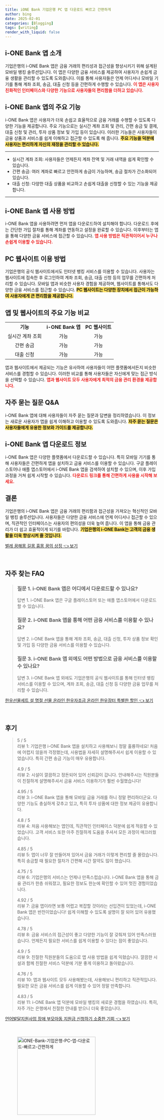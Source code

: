 ```yaml
---
title: iONE Bank 기업은행 PC 앱 다운로드 빠르고 간편하게
author: bing
date: 2025-02-01
categories: [Blogging]
tags: [writing]
render_with_liquid: false
---
```



<h2 id='i-ONE_Bank_앱_소개'>i-ONE Bank 앱 소개</h2>

<p>기업은행의 i-ONE Bank 앱은 금융 거래의 편리성과 접근성을 향상시키기 위해 설계된 모바일 뱅킹 솔루션입니다. 이 앱은 다양한 금융 서비스를 제공하여 사용자가 손쉽게 금융 생활을 관리할 수 있도록 도와줍니다. 이를 통해 사용자들은 언제 어디서나 모바일 기기를 통해 계좌 조회, 송금, 대출 신청 등을 간편하게 수행할 수 있습니다. <b><span style="color: #ee2323;">이 앱은 사용자 친화적인 인터페이스와 다양한 기능으로 사용자들의 편리함을 더하고 있습니다.</span></b></p>

<h2 id='주요_기능_검토'>i-ONE Bank 앱의 주요 기능</h2>

<p>i-ONE Bank 앱은 사용자가 더욱 손쉽고 효율적으로 금융 거래를 수행할 수 있도록 다양한 기능을 제공합니다. 주요 기능으로는 실시간 계좌 조회 및 관리, 간편 송금 및 결제, 대출 신청 및 관리, 투자 상품 정보 및 가입 등이 있습니다. 이러한 기능들은 사용자들이 금융 상품과 서비스를 쉽게 이해하고 접근할 수 있도록 해 줍니다. <b><span style="background-color: #ffe066;">주요 기능을 덕분에 사용자는 편리하게 자신의 재정을 관리할 수 있습니다.</span></b></p>

<hr />

<ul>
    <li>실시간 계좌 조회: 사용자들은 언제든지 계좌 잔액 및 거래 내역을 쉽게 확인할 수 있습니다.</li>
    <li>간편 송금: 여러 계좌로 빠르고 안전하게 송금이 가능하며, 송금 절차가 간소화되어 있습니다.</li>
    <li>대출 신청: 다양한 대출 상품을 비교하고 손쉽게 대출을 신청할 수 있는 기능을 제공합니다.</li>
</ul>

<hr />

<h2 id='앱_사용_방법'>i-ONE Bank 앱 사용 방법</h2>

<p>i-ONE Bank 앱을 사용하려면 먼저 앱을 다운로드하여 설치해야 합니다. 다운로드 후에는 간단한 가입 절차를 통해 계좌를 연동하고 설정을 완료할 수 있습니다. 이후부터는 앱을 통해 다양한 금융 서비스에 접근할 수 있습니다. <b><span style="color: #ee2323;">앱 사용 방법은 직관적이어서 누구나 손쉽게 이용할 수 있습니다.</span></b></p>

<h2 id='PC_웹사이트_사용_방법'>PC 웹사이트 이용 방법</h2>

<p>기업은행의 공식 웹사이트에서도 인터넷 뱅킹 서비스를 이용할 수 있습니다. 사용자는 웹사이트에 접속한 후 로그인하여 계좌 조회, 송금, 대출 신청 등의 업무를 간편하게 처리할 수 있습니다. 모바일 앱과 비슷한 사용자 경험을 제공하며, 웹사이트를 통해서도 다양한 금융 서비스를 접근할 수 있습니다. <b><span style="background-color: #ffe066;">PC 웹사이트는 다양한 장치에서 접근이 가능하여 사용자에게 큰 편리함을 제공합니다.</span></b></p>

<h2 id='앱과_웹사이트의_기능비교'>앱 및 웹사이트의 주요 기능 비교</h2>

<table>
    <tr>
        <td style="text-align: center; height: 17px;"><b>기능</b></td>
        <td style="text-align: center; height: 17px;"><b>i-ONE Bank 앱</b></td>
        <td style="text-align: center; height: 17px;"><b>PC 웹사이트</b></td>
    </tr>
    <tr>
        <td style="text-align: center; height: 17px;">실시간 계좌 조회</td>
        <td style="text-align: center; height: 17px;">가능</td>
        <td style="text-align: center; height: 17px;">가능</td>
    </tr>
    <tr>
        <td style="text-align: center; height: 17px;">간편 송금</td>
        <td style="text-align: center; height: 17px;">가능</td>
        <td style="text-align: center; height: 17px;">가능</td>
    </tr>
    <tr>
        <td style="text-align: center; height: 17px;">대출 신청</td>
        <td style="text-align: center; height: 17px;">가능</td>
        <td style="text-align: center; height: 17px;">가능</td>
    </tr>
</table>

<p>앱과 웹사이트에서 제공되는 기능은 유사하여 사용자들이 어떤 플랫폼에서든지 비슷한 서비스를 경험할 수 있습니다. 이러한 비교를 통해 사용자들은 자신에게 맞는 접근 방식을 선택할 수 있습니다. <b><span style="color: #ee2323;">앱과 웹사이트 모두 사용자에게 최적의 금융 관리 환경을 제공합니다.</span></b></p>

<h2 id='자주_묻는_질문'>자주 묻는 질문 Q&A</h2>

<p>i-ONE Bank 앱에 대해 사용자들이 자주 묻는 질문과 답변을 정리하였습니다. 이 정보는 새로운 사용자가 앱을 쉽게 이해하고 이용할 수 있도록 도와줍니다. <b><span style="background-color: #ffe066;">자주 묻는 질문은 사용자들에게 유용한 정보와 가이드를 제공합니다.</span></b></p>

<h2 id='다운로드_정보'>i-ONE Bank 앱 다운로드 정보</h2>

<p>i-ONE Bank 앱은 다양한 플랫폼에서 다운로드할 수 있습니다. 특히 모바일 기기를 통해 사용자들은 간편하게 앱을 설치하고 금융 서비스를 이용할 수 있습니다. 구글 플레이스토어나 애플 앱스토어에서 i-ONE Bank 앱을 검색하여 설치할 수 있으며, 이후 가입 과정을 거쳐 쉽게 시작할 수 있습니다. <b><span style="color: #ee2323;">다운로드 링크를 통해 간편하게 사용을 시작해 보세요.</span></b></p>

<h2 id='결론'>결론</h2>

<p>기업은행의 i-ONE Bank 앱은 금융 거래의 편리함과 접근성을 가져오는 혁신적인 모바일 뱅킹 솔루션입니다. 사용자들은 다양한 금융 서비스에 언제 어디서나 접근할 수 있으며, 직관적인 인터페이스는 사용자의 편의성을 더욱 높여 줍니다. 이 앱을 통해 금융 관리가 더 쉽고 효율적이게 되기를 바랍니다. <b><span style="background-color: #ffe066;">기업은행의 i-ONE Bank는 고객의 금융 생활을 더욱 향상시켜 줄 것입니다.</span></b></p>


<p><a class="click-button" title="벌레 꿈해몽 길몽 흉몽 꿈의 상징" href="https://aptwhite.github.io/posts/%EB%B2%8C%EB%A0%88-%EA%BF%88%ED%95%B4%EB%AA%BD-%EA%B8%B8%EB%AA%BD-%ED%9D%89%EB%AA%BD-%EA%BF%88%EC%9D%98-%EC%83%81%EC%A7%95/" rel="dofollow">벌레 꿈해몽 길몽 흉몽 꿈의 상징 👈 보기</a></p><br>
<h2 id='자주_찾는_FAQ'>자주 찾는 FAQ</h2>
<div itemscope="" itemtype="https://schema.org/FAQPage"> 
<blockquote> 
<div itemscope="" itemprop="mainEntity" itemtype="https://schema.org/Question"> 
<h3 itemprop="name">질문 1. i-ONE Bank 앱은 어디에서 다운로드할 수 있나요?</h3> 
<div itemscope="" itemprop="acceptedAnswer" itemtype="https://schema.org/Answer"> 
<span itemprop="text"> 
<p>답변 1. i-ONE Bank 앱은 구글 플레이스토어 또는 애플 앱스토어에서 다운로드할 수 있습니다.</p> 
</span> 
</div> 
</div> 
<div itemscope="" itemprop="mainEntity" itemtype="https://schema.org/Question"> 
<h3 itemprop="name">질문 2. i-ONE Bank 앱을 통해 어떤 금융 서비스를 이용할 수 있나요?</h3> 
<div itemscope="" itemprop="acceptedAnswer" itemtype="https://schema.org/Answer"> 
<span itemprop="text"> 
<p>답변 2. i-ONE Bank 앱을 통해 계좌 조회, 송금, 대출 신청, 투자 상품 정보 확인 및 가입 등 다양한 금융 서비스를 이용할 수 있습니다.</p> 
</span> 
</div> 
</div> 
<div itemscope="" itemprop="mainEntity" itemtype="https://schema.org/Question"> 
<h3 itemprop="name">질문 3. i-ONE Bank 앱 외에도 어떤 방법으로 금융 서비스를 이용할 수 있나요?</h3> 
<div itemscope="" itemprop="acceptedAnswer" itemtype="https://schema.org/Answer"> 
<span itemprop="text"> 
<p>답변 3. i-ONE Bank 앱 외에도 기업은행의 공식 웹사이트를 통해 인터넷 뱅킹 서비스를 이용할 수 있으며, 계좌 조회, 송금, 대출 신청 등 다양한 금융 업무를 처리할 수 있습니다.</p> 
</span> 
</div> 
</div> 
</blockquote> 
</div>
<p><a class="click-button" title="한우선물세트 설 명절 선물 온라인 한우자조금 온라인 한우장터 특별한 할인" href="https://aptwhite.github.io/posts/%ED%95%9C%EC%9A%B0%EC%84%A0%EB%AC%BC%EC%84%B8%ED%8A%B8-%EC%84%A4-%EB%AA%85%EC%A0%88-%EC%84%A0%EB%AC%BC-%EC%98%A8%EB%9D%BC%EC%9D%B8-%ED%95%9C%EC%9A%B0%EC%9E%90%EC%A1%B0%EA%B8%88-%EC%98%A8%EB%9D%BC%EC%9D%B8-%ED%95%9C%EC%9A%B0%EC%9E%A5%ED%84%B0-%ED%8A%B9%EB%B3%84%ED%95%9C-%ED%95%A0%EC%9D%B8/" rel="dofollow">한우선물세트 설 명절 선물 온라인 한우자조금 온라인 한우장터 특별한 할인 👈 보기</a></p><br>
<h2 id='후기'>후기</h2>
<div itemscope itemtype="https://schema.org/Product">
  <blockquote>
  <div itemprop="review" itemscope itemtype="https://schema.org/Review">
      <div itemprop="reviewRating" itemscope itemtype="https://schema.org/Rating"> <span itemprop="ratingValue">5</span> / <span itemprop="bestRating">5</span> </div>
      <span itemprop="reviewBody">리뷰 1: 기업은행 i-ONE Bank 앱을 설치하고 사용해보니 정말 훌륭하네요! 처음에 어렵지 않을까 걱정했는데, 사용법을 자세히 설명해주셔서 쉽게 이용할 수 있었습니다. 특히 간편 송금 기능이 매우 유용합니다.</span>
  </div>
  <br>
  <div itemprop="review" itemscope itemtype="https://schema.org/Review">
      <div itemprop="reviewRating" itemscope itemtype="https://schema.org/Rating"> <span itemprop="ratingValue">4.9</span> / <span itemprop="bestRating">5</span> </div>
      <span itemprop="reviewBody">리뷰 2: 시설이 깔끔하고 정돈되어 있어 신뢰감이 갑니다. 안내해주시는 직원분들이 친절하게 설명해주셔서 금융 서비스 이용하기가 훨씬 수월했습니다!</span>
  </div>
  <br>
  <div itemprop="review" itemscope itemtype="https://schema.org/Review">
      <div itemprop="reviewRating" itemscope itemtype="https://schema.org/Rating"> <span itemprop="ratingValue">4.95</span> / <span itemprop="bestRating">5</span> </div>
      <span itemprop="reviewBody">리뷰 3: i-ONE Bank 앱을 통해 모바일 금융 거래를 하니 정말 편리하더군요. 다양한 기능도 충실하게 갖추고 있고, 특히 투자 상품에 대한 정보 제공이 유용합니다.</span>
  </div>
  <br>
  <div itemprop="review" itemscope itemtype="https://schema.org/Review">
      <div itemprop="reviewRating" itemscope itemtype="https://schema.org/Rating"> <span itemprop="ratingValue">4.8</span> / <span itemprop="bestRating">5</span> </div>
      <span itemprop="reviewBody">리뷰 4: 처음 사용해보는 앱인데, 직관적인 인터페이스 덕분에 쉽게 적응할 수 있었습니다. 고객 서비스 또한 아주 친절하게 도움을 주셔서 모든 과정이 매끄러웠습니다.</span>
  </div>
  <br>
  <div itemprop="review" itemscope itemtype="https://schema.org/Review">
      <div itemprop="reviewRating" itemscope itemtype="https://schema.org/Rating"> <span itemprop="ratingValue">4.85</span> / <span itemprop="bestRating">5</span> </div>
      <span itemprop="reviewBody">리뷰 5: 앱이 너무 잘 만들어져 있어서 금융 거래가 이렇게 편리할 줄 몰랐습니다. 특히 송금할 때 필요한 절차가 간편해 시간 절약도 많이 했습니다.</span>
  </div>
  <br>
  <div itemprop="review" itemscope itemtype="https://schema.org/Review">
      <div itemprop="reviewRating" itemscope itemtype="https://schema.org/Rating"> <span itemprop="ratingValue">4.75</span> / <span itemprop="bestRating">5</span> </div>
      <span itemprop="reviewBody">리뷰 6: 기업은행의 서비스는 언제나 만족스럽습니다. i-ONE Bank 앱을 통해 금융 관리가 한층 쉬워졌고, 필요한 정보도 한눈에 확인할 수 있어 멋진 경험이었습니다.</span>
  </div>
  <br>
  <div itemprop="review" itemscope itemtype="https://schema.org/Review">
      <div itemprop="reviewRating" itemscope itemtype="https://schema.org/Rating"> <span itemprop="ratingValue">4.92</span> / <span itemprop="bestRating">5</span> </div>
      <span itemprop="reviewBody">리뷰 7: 금융 앱이라면 보통 어렵고 복잡할 것이라는 선입견이 있었는데, i-ONE Bank 앱은 반전이었습니다! 쉽게 이해할 수 있도록 설명이 잘 되어 있어 유용했습니다.</span>
  </div>
  <br>
  <div itemprop="review" itemscope itemtype="https://schema.org/Review">
      <div itemprop="reviewRating" itemscope itemtype="https://schema.org/Rating"> <span itemprop="ratingValue">4.78</span> / <span itemprop="bestRating">5</span> </div>
      <span itemprop="reviewBody">리뷰 8: 금융 서비스의 접근성이 좋고 다양한 기능이 잘 갖춰져 있어 만족스러웠습니다. 언제든지 필요한 서비스를 쉽게 이용할 수 있다는 점이 좋았습니다.</span>
  </div>
  <br>
  <div itemprop="review" itemscope itemtype="https://schema.org/Review">
      <div itemprop="reviewRating" itemscope itemtype="https://schema.org/Rating"> <span itemprop="ratingValue">4.9</span> / <span itemprop="bestRating">5</span> </div>
      <span itemprop="reviewBody">리뷰 9: 친절한 직원분들의 도움으로 앱 사용 방법을 쉽게 익혔습니다. 깔끔한 시설과 함께 친절한 서비스 덕분에 기분 좋게 이용하고 돌아왔습니다.</span>
  </div>
  <br>
  <div itemprop="review" itemscope itemtype="https://schema.org/Review">
      <div itemprop="reviewRating" itemscope itemtype="https://schema.org/Rating"> <span itemprop="ratingValue">4.76</span> / <span itemprop="bestRating">5</span> </div>
      <span itemprop="reviewBody">리뷰 10: 앱과 웹사이트 모두 사용해봤는데, 사용해보니 편리하고 직관적입니다. 필요한 모든 금융 서비스를 쉽게 이용할 수 있어 정말 만족합니다.</span>
  </div>
  <br>
  <div itemprop="review" itemscope itemtype="https://schema.org/Review">
      <div itemprop="reviewRating" itemscope itemtype="https://schema.org/Rating"> <span itemprop="ratingValue">4.83</span> / <span itemprop="bestRating">5</span> </div>
      <span itemprop="reviewBody">리뷰 11: i-ONE Bank 앱 덕분에 모바일 뱅킹의 새로운 경험을 하였습니다. 특히, 자주 가는 은행에서 친절한 안내를 받으니 더욱 좋았습니다.</span>
  </div>
  </blockquote>
</div>
<p><a class="click-button" title="언어발달지원사업 장애 부모아동 지원금 신청하기 소중한 기회" href="https://aptwhite.github.io/posts/%EC%96%B8%EC%96%B4%EB%B0%9C%EB%8B%AC%EC%A7%80%EC%9B%90%EC%82%AC%EC%97%85-%EC%9E%A5%EC%95%A0-%EB%B6%80%EB%AA%A8%EC%95%84%EB%8F%99-%EC%A7%80%EC%9B%90%EA%B8%88-%EC%8B%A0%EC%B2%AD%ED%95%98%EA%B8%B0-%EC%86%8C%EC%A4%91%ED%95%9C-%EA%B8%B0%ED%9A%8C/" rel="dofollow">언어발달지원사업 장애 부모아동 지원금 신청하기 소중한 기회 👈 보기</a></p><br>
<figure class="image"><img src="https://aptwhite.github.io/assets/img/thumbnail/iONE-Bank-기업은행-PC-앱-다운로드-빠르고-간편하게.webp" alt="iONE-Bank-기업은행-PC-앱-다운로드-빠르고-간편하게" width="256" height="256"></figure>